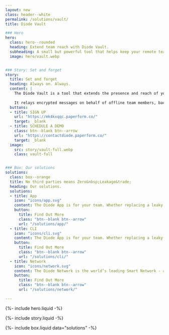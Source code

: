 ```yaml
---
layout: new
class: header--white
permalink: /solutions/vault/
title: Diode Vault

### Hero
hero:
  class: hero--rounded
  heading: Extend team reach with Diode Vault.
  subheading: A small but powerful tool that helps keep your remote teams connected.
  image: hero/vault.webp


### Story: Set and forget
story:
  title: Set and forget
  heading: Always on. Always.
  content: |
    The Diode Vault is a tool that extends the presence and reach of your team. It can be deployed in the cloud or as a small box that plugs into power and Ethernet.  Ether way, it will extend the reach of your E2EE collaboration zones.
  
    It relays encrypted messages on behalf of offline team members, backs up files, and provides a private exit node to give your team ex-region Internet access.
  buttons:
  - title: SIGN UP
    url: "https://mk4kxqqc.paperform.co/"
    target: _blank
  - title: SCHEDULE A DEMO
    class: btn--blank btn--arrow
    url: "https://contactdiode.paperform.co/"
    target: _blank
  image:
    src: story/vault-full.webp
    class: vault-full


### Box: Our solutions
solutions:
  class: box--orange
  title: No third parties means Zero&nbsp;Leakage&trade;
  heading: Our solutions.
  solutions:
  - title: App
    icon: "icons/app.svg"
    content: The Diode App is for your team. Whether replacing a leaky chat app, sharing files E2EE, securing a server dashboard, or deploying advanced OT assets, our app unlocks the power of Diode for people.
    button:
      title: Find Out More
      class: "btn--blank btn--arrow"
      url: "/solutions/app/"
  - title: CLI
    icon: "icons/cli.svg"
    content: The Diode App is for your team. Whether replacing a leaky chat app, sharing files E2EE, securing a server dashboard, or deploying advanced OT assets, our app unlocks the power of Diode for people.
    button:
      title: Find Out More
      class: "btn--blank btn--arrow"
      url: "/solutions/cli/"
  - title: Network
    icon: "icons/network.svg"
    content: The Diode Network is the world’s leading Smart Network - a new generation of zero trust software defined networks based on hardened blockchain technology. Think ad hoc E2EE perimeters.
    button:
      title: Find Out More
      class: "btn--blank btn--arrow"
      url: "/solutions/network/"

---
```


{%- include hero.liquid -%}

{%- include story.liquid -%}

{%- include box.liquid data="solutions" -%}